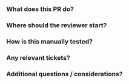 ### What does this PR do?

### Where should the reviewer start?

### How is this manually tested?

### Any relevant tickets?

### Additional questions / considerations?
